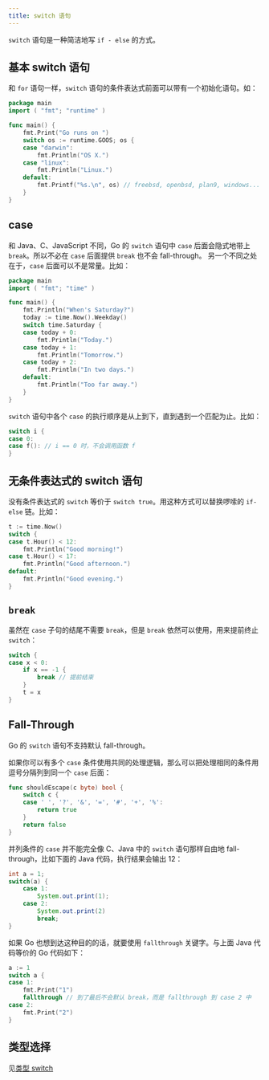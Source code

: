 ```yaml
---
title: switch 语句
---
```


`switch` 语句是一种简洁地写 `if - else` 的方式。

## 基本 switch 语句

和 `for` 语句一样，`switch` 语句的条件表达式前面可以带有一个初始化语句。如：

```go
package main
import ( "fmt"; "runtime" )

func main() {
	fmt.Print("Go runs on ")
	switch os := runtime.GOOS; os {
	case "darwin":
		fmt.Println("OS X.")
	case "linux":
		fmt.Println("Linux.")
	default:
		fmt.Printf("%s.\n", os) // freebsd, openbsd, plan9, windows...
	}
}
```

## case

和 Java、C、JavaScript 不同，Go 的 `switch` 语句中 `case` 后面会隐式地带上 `break`。所以不必在 `case` 后面提供 `break` 也不会 fall-through。
另一个不同之处在于，`case` 后面可以不是常量。比如：

```go
package main
import ( "fmt"; "time" )

func main() {
	fmt.Println("When's Saturday?")
	today := time.Now().Weekday()
	switch time.Saturday {
	case today + 0:
		fmt.Println("Today.")
	case today + 1:
		fmt.Println("Tomorrow.")
	case today + 2:
		fmt.Println("In two days.")
	default:
		fmt.Println("Too far away.")
	}
}
```

`switch` 语句中各个 `case` 的执行顺序是从上到下，直到遇到一个匹配为止。比如：

```go
switch i {
case 0:
case f(): // i == 0 时，不会调用函数 f
}
```

## 无条件表达式的 switch 语句

没有条件表达式的 `switch` 等价于 `switch true`。用这种方式可以替换啰嗦的 `if-else` 链。比如：

```go
t := time.Now()
switch {
case t.Hour() < 12:
    fmt.Println("Good morning!")
case t.Hour() < 17:
    fmt.Println("Good afternoon.")
default:
    fmt.Println("Good evening.")
}
```

## `break`

虽然在 `case` 子句的结尾不需要 `break`，但是 `break` 依然可以使用，用来提前终止 `switch`：

```go
switch {
case x < 0:
	if x == -1 {
		break // 提前结束
	}
	t = x
}
```

## Fall-Through

Go 的 `switch` 语句不支持默认 fall-through。

如果你可以有多个 `case` 条件使用共同的处理逻辑，那么可以把处理相同的条件用逗号分隔列到同一个 `case` 后面：

```go
func shouldEscape(c byte) bool {
	switch c {
	case ' ', '?', '&', '=', '#', '+', '%':
		return true
	}
	return false
}
```

并列条件的 `case` 并不能完全像 C、Java 中的 `switch` 语句那样自由地 fall-through，比如下面的 Java 代码，执行结果会输出 12：

```java
int a = 1;
switch(a) {
	case 1:
		System.out.print(1);
	case 2:
		System.out.print(2)
		break;
}
```

如果 Go 也想到达这种目的的话，就要使用 `fallthrough` 关键字。与上面 Java 代码等价的 Go 代码如下：

```go
a := 1
switch a {
case 1:
	fmt.Print("1")
	fallthrough // 到了最后不会默认 break，而是 fallthrough 到 case 2 中
case 2:
	fmt.Print("2")
}
```

## 类型选择

见[类型 switch](./interface/#类型-switch)
